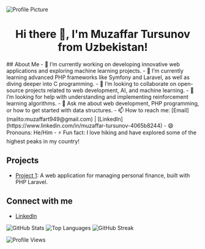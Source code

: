
![Profile Picture](https://github.com/muzaffaar.png)
<h1 align="center">Hi there 👋, I'm Muzaffar Tursunov from Uzbekistan!</h1>
## About Me
- 🔭 I’m currently working on developing innovative web applications and exploring machine learning projects.
- 🌱 I’m currently learning advanced PHP frameworks like Symfony and Laravel, as well as diving deeper into C programming.
- 👯 I’m looking to collaborate on open-source projects related to web development, AI, and machine learning.
- 🤔 I’m looking for help with understanding and implementing reinforcement learning algorithms.
- 💬 Ask me about web development, PHP programming, or how to get started with data structures.
- 📫 How to reach me: [Email](mailto:muzaffart949@gmail.com) | [LinkedIn](https://www.linkedin.com/in/muzaffar-tursunov-4065b8244) 
- 😄 Pronouns: He/Him
- ⚡ Fun fact: I love hiking and have explored some of the highest peaks in my country!

## Projects
- [Project 1]([https://tanlovmedia.uz/]): A web application for managing personal finance, built with PHP Laravel.

## Connect with me
- [LinkedIn](https://www.linkedin.com/in/muzaffar-tursunov-4065b8244)

![GitHub Stats](https://github-readme-stats.vercel.app/api?username=muzaffaar&show_icons=true)
![Top Languages](https://github-readme-stats.vercel.app/api/top-langs/?username=muzaffaar&layout=compact)
![GitHub Streak](https://github-readme-streak-stats.herokuapp.com/?user=muzaffaar)

![Profile Views](https://komarev.com/ghpvc/?username=muzaffaar)
